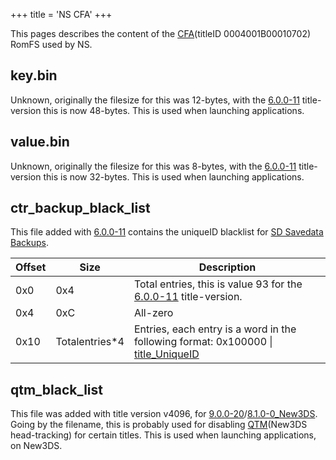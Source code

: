 +++
title = 'NS CFA'
+++

This pages describes the content of the
[CFA](NCCH#cfa "wikilink")(titleID 0004001B00010702) RomFS used by NS.

## key.bin

Unknown, originally the filesize for this was 12-bytes, with the
[6.0.0-11](6.0.0-11 "wikilink") title-version this is now 48-bytes. This
is used when launching applications.

## value.bin

Unknown, originally the filesize for this was 8-bytes, with the
[6.0.0-11](6.0.0-11 "wikilink") title-version this is now 32-bytes. This
is used when launching applications.

## ctr_backup_black_list

This file added with [6.0.0-11](6.0.0-11 "wikilink") contains the
uniqueID blacklist for [SD Savedata
Backups](SD_Savedata_Backups "wikilink").

| Offset | Size            | Description                                                                                                |
|--------|-----------------|------------------------------------------------------------------------------------------------------------|
| 0x0    | 0x4             | Total entries, this is value 93 for the [6.0.0-11](6.0.0-11 "wikilink") title-version.                     |
| 0x4    | 0xC             | All-zero                                                                                                   |
| 0x10   | Totalentries\*4 | Entries, each entry is a word in the following format: 0x100000 \| [title_UniqueID](Title_list "wikilink") |

## qtm_black_list

This file was added with title version v4096, for
[9.0.0-20](9.0.0-20 "wikilink")/[8.1.0-0_New3DS](8.1.0-0_New3DS "wikilink").
Going by the filename, this is probably used for disabling
[QTM](QTM_Services "wikilink")(New3DS head-tracking) for certain titles.
This is used when launching applications, on New3DS.
